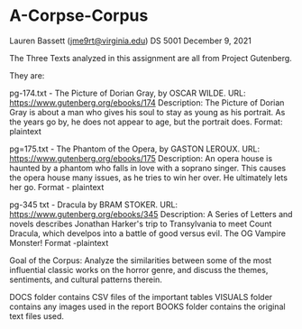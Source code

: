 # A-Corpse-Corpus

Lauren Bassett (jme9rt@virginia.edu)
DS 5001
December 9, 2021


The Three Texts analyzed in this assignment are all from Project Gutenberg. 

They are:

pg-174.txt - The Picture of Dorian Gray, by OSCAR WILDE.
URL: https://www.gutenberg.org/ebooks/174
Description: The Picture of Dorian Gray is about a man who gives his soul to stay as young as his portrait. As the years go by, he does not appear to age, but the portrait does. 
Format: plaintext

pg=175.txt - The Phantom of the Opera, by GASTON LEROUX.
URL: https://www.gutenberg.org/ebooks/175
Description: An opera house is haunted by a phantom who falls in love with a soprano singer. This causes the opera house many issues, as he tries to win her over. He ultimately lets her go. 
Format - plaintext

pg-345 txt - Dracula by BRAM STOKER.
URL: https://www.gutenberg.org/ebooks/345
Description: A Series of Letters and novels describes Jonathan Harker's trip to Transylvania to meet Count Dracula, which develpos into a battle of good versus evil. The OG Vampire Monster! 
Format -plaintext 

Goal of the Corpus: Analyze the similarities between some of the most influential classic works on the horror genre, and discuss the themes, sentiments, and cultural patterns therein. 

DOCS folder contains CSV files of the important tables 
VISUALS folder contains any images used in the report 
BOOKS folder contains the original text files used. 